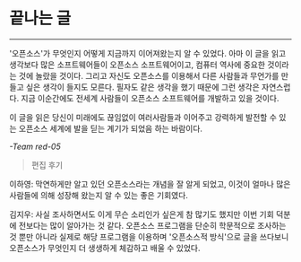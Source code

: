 # 끝나는 글

---

'오픈소스'가 무엇인지 어떻게 지금까지 이어져왔는지 알 수 있었다. 아마 이 글을 읽고 생각보다 많은 소프트웨어들이 오픈소스 소프트웨어이고, 컴퓨터 역사에 중요한 것이라는 것에 놀랐을 것이다. 그리고 자신도 오픈소스를 이용해서 다른 사람들과 무언가를 만들고 싶은 생각이 들지도 모른다. 필자도 같은 생각을 했기 때문에 그런 생각은 자연스럽다. 지금 이순간에도 전세계 사람들이 오픈소스 소프트웨어를 개발하고 있을 것이다.

이 글을 읽은 당신이 미래에도 끊임없이 여러사람들과 이어주고 강력하게 발전할 수 있는 오픈소스 세계에 발을 딛는 계기가 되었음 하는 바람이다.

_-Team red-05_

> 편집 후기

이하영: 막연하게만 알고 있던 오픈소스라는 개념을 잘 알게 되었고, 이것이 얼마나 많은 사람들에 의해 성장해 왔는지 알 수 있는 좋은 기회였다.

김지우: 사실 조사하면서도 이게 무슨 소리인가 싶은게 참 많기도 했지만 이번 기회 덕분에 전보다는 많이 알아가는 것 같다. 오픈소스 프로그램을 단순히 학문적으로 조사하는 것 뿐만 아니라 실제로 해당 프로그램을 이용하며 '오픈소스적 방식'으로 글을 쓰다보니 오픈소스가 무엇인지 더 생생하게 체감하고 배울 수 있었다.

